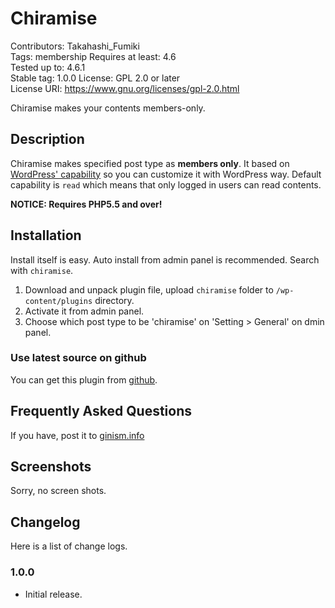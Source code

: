 # Chiramise

Contributors: Takahashi_Fumiki  
Tags: membership
Requires at least: 4.6  
Tested up to: 4.6.1  
Stable tag: 1.0.0
License: GPL 2.0 or later  
License URI: https://www.gnu.org/licenses/gpl-2.0.html

Chiramise makes your contents members-only.

##  Description 

Chiramise makes specified post type as __members only__.
It based on [WordPress' capability](https://codex.wordpress.org/Roles_and_Capabilities) so you can customize it with WordPress way.
Default capability is `read` which means that only logged in users can read contents.

**NOTICE: Requires PHP5.5 and over!**

##  Installation 

Install itself is easy. Auto install from admin panel is recommended. Search with `chiramise`.

1. Download and unpack plugin file, upload `chiramise` folder to `/wp-content/plugins` directory.
2. Activate it from admin panel.
3. Choose which post type to be 'chiramise' on 'Setting > General' on dmin panel.

### Use latest source on github

You can get this plugin from [github](https://github.com/hametuha/chiramise/).

##  Frequently Asked Questions

If you have, post it to [ginism.info](https://gianism.info/add-on/chiramise)

##  Screenshots 

Sorry, no screen shots.

##  Changelog 

Here is a list of change logs.

### 1.0.0

* Initial release.
